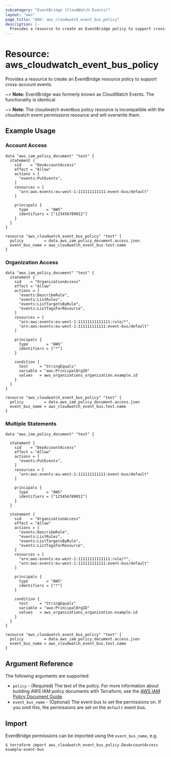 ```yaml
---
subcategory: "EventBridge (CloudWatch Events)"
layout: "aws"
page_title: "AWS: aws_cloudwatch_event_bus_policy"
description: |-
  Provides a resource to create an EventBridge policy to support cross-account events.
---
```


# Resource: aws_cloudwatch_event_bus_policy

Provides a resource to create an EventBridge resource policy to support cross-account events.

~> **Note:** EventBridge was formerly known as CloudWatch Events. The functionality is identical.

~> **Note:** The cloudwatch eventbus policy resource is incompatible with the cloudwatch event permissions resource and will overwrite them.

## Example Usage

### Account Access

```hcl
data "aws_iam_policy_document" "test" {
  statement {
    sid    = "DevAccountAccess"
    effect = "Allow"
    actions = [
      "events:PutEvents",
    ]
    resources = [
      "arn:aws:events:eu-west-1:111111111111:event-bus/default"
    ]

    principals {
      type        = "AWS"
      identifiers = ["123456789012"]
    }
  }
}

resource "aws_cloudwatch_event_bus_policy" "test" {
  policy         = data.aws_iam_policy_document.access.json
  event_bus_name = aws_cloudwatch_event_bus.test.name
}
```

### Organization Access

```hcl
data "aws_iam_policy_document" "test" {
  statement {
    sid    = "OrganizationAccess"
    effect = "Allow"
    actions = [
      "events:DescribeRule",
      "events:ListRules",
      "events:ListTargetsByRule",
      "events:ListTagsForResource",
    ]
    resources = [
      "arn:aws:events:eu-west-1:11111111111111:rule/*",
      "arn:aws:events:eu-west-1:111111111111:event-bus/default"
    ]

    principals {
      type        = "AWS"
      identifiers = ["*"]
    }

    condition {
      test     = "StringEquals"
      variable = "aws:PrincipalOrgID"
      values   = aws_organizations_organization.example.id
    }
  }
}

resource "aws_cloudwatch_event_bus_policy" "test" {
  policy         = data.aws_iam_policy_document.access.json
  event_bus_name = aws_cloudwatch_event_bus.test.name
}
```

### Multiple Statements

```hcl
data "aws_iam_policy_document" "test" {
  
  statement {
    sid    = "DevAccountAccess"
    effect = "Allow"
    actions = [
      "events:PutEvents",
    ]
    resources = [
      "arn:aws:events:eu-west-1:111111111111:event-bus/default"
    ]

    principals {
      type        = "AWS"
      identifiers = ["123456789012"]
    }
  }
  
  statement {
    sid    = "OrganizationAccess"
    effect = "Allow"
    actions = [
      "events:DescribeRule",
      "events:ListRules",
      "events:ListTargetsByRule",
      "events:ListTagsForResource",
    ]
    resources = [
      "arn:aws:events:eu-west-1:11111111111111:rule/*",
      "arn:aws:events:eu-west-1:111111111111:event-bus/default"
    ]

    principals {
      type        = "AWS"
      identifiers = ["*"]
    }

    condition {
      test     = "StringEquals"
      variable = "aws:PrincipalOrgID"
      values   = aws_organizations_organization.example.id
    }
  }
}

resource "aws_cloudwatch_event_bus_policy" "test" {
  policy         = data.aws_iam_policy_document.access.json
  event_bus_name = aws_cloudwatch_event_bus.test.name
}
```

## Argument Reference

The following arguments are supported:

* `policy` - (Required) The text of the policy. For more information about building AWS IAM policy documents with Terraform, see the [AWS IAM Policy Document Guide](https://learn.hashicorp.com/terraform/aws/iam-policy).
* `event_bus_name` - (Optional) The event bus to set the permissions on. If you omit this, the permissions are set on the `default` event bus.

## Import

EventBridge permissions can be imported using the `event_bus_name`, e.g.

```shell
$ terraform import aws_cloudwatch_event_bus_policy.DevAccountAccess example-event-bus
```
